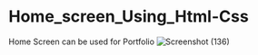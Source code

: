 # Home_screen_Using_Html-Css
Home Screen can be used for Portfolio
![Screenshot (136)](https://user-images.githubusercontent.com/60440922/199182642-df9b8a8f-94a3-4fb9-8de9-e63b5500a9fa.png)
